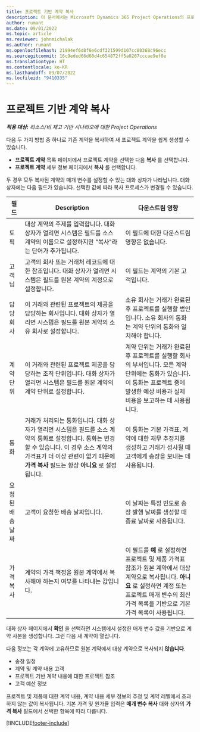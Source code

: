 ```yaml
---
title: 프로젝트 기반 계약 복사
description: 이 문서에서는 Microsoft Dynamics 365 Project Operations의 프로젝트 계약 복사에 대한 정보를 제공합니다.
author: rumant
ms.date: 09/01/2022
ms.topic: article
ms.reviewer: johnmichalak
ms.author: rumant
ms.openlocfilehash: 21994ef6d8f6e6cdf321599d107cc80368c96ecc
ms.sourcegitcommit: 16c9eded66d60d4c654872ff5a0267cccae9ef0e
ms.translationtype: HT
ms.contentlocale: ko-KR
ms.lasthandoff: 09/07/2022
ms.locfileid: "9410335"
---
```

# <a name="copy-project-based-contracts"></a>프로젝트 기반 계약 복사

_**적용 대상:** 리소스/비 재고 기반 시나리오에 대한 Project Operations_

다음 두 가지 방법 중 하나로 기존 계약을 복사하여 새 프로젝트 계약을 쉽게 생성할 수 있습니다.

- **프로젝트 계약** 목록 페이지에서 프로젝트 계약을 선택한 다음 **복사** 를 선택합니다.
- **프로젝트 계약** 세부 정보 페이지에서 **복사** 를 선택합니다.

두 경우 모두 복사된 계약의 매개 변수를 설정할 수 있는 대화 상자가 나타납니다. 대화 상자에는 다음 필드가 있습니다. 선택한 값에 따라 복사 프로세스가 변경될 수 있습니다.

| 필드 | Description | 다운스트림 영향 |
| --- | --- | --- |
| 토픽 | 대상 계약의 주제를 입력합니다. 대화 상자가 열리면 시스템은 필드를 소스 계약의 이름으로 설정하지만 "복사"라는 단어가 추가됩니다. | 이 필드에 대한 다운스트림 영향은 없습니다. |
| 고객 님 | 고객의 회사 또는 거래처 레코드에 대한 참조입니다. 대화 상자가 열리면 시스템은 필드를 원본 계약의 계정으로 설정합니다. | 이 필드는 계약의 기본 고객입니다. |
| 담당 회사 | 이 거래와 관련된 프로젝트의 제공을 담당하는 회사입니다. 대화 상자가 열리면 시스템은 필드를 원본 계약의 소유 회사로 설정합니다. | 소유 회사는 거래가 완료된 후 프로젝트를 실행할 법인입니다. 소유 회사의 통화는 계약 단위의 통화와 일치해야 합니다. |
| 계약 단위 | 이 거래와 관련된 프로젝트 제공을 담당하는 조직 단위입니다. 대화 상자가 열리면 시스템은 필드를 원본 계약의 계약 단위로 설정합니다. | 계약 단위는 거래가 완료된 후 프로젝트를 실행할 회사의 부서입니다. 모든 계약 단위에는 통화가 있습니다. 이 통화는 프로젝트 중에 발생한 예상 비용과 실제 비용을 보고하는 데 사용됩니다. |
| 통화 | 거래가 처리되는 통화입니다. 대화 상자가 열리면 시스템은 필드를 소스 계약의 통화로 설정합니다. 통화는 변경할 수 있습니다. 이 경우 소스 계약의 가격표가 더 이상 관련이 없기 때문에 **가격 복사** 필드는 항상 **아니요** 로 설정됩니다. | 이 통화는 기본 가격표, 계약에 대한 재무 추정치를 생성하고 거래가 성사될 때 고객에게 송장을 보내는 데 사용됩니다. |
| 요청된 배송 날짜 | 고객이 요청한 배송 날짜입니다. | 이 날짜는 특정 빈도로 송장 발행 날짜를 생성할 때 종료 날짜로 사용됩니다. |
| 가격 복사 | 계약의 가격 책정을 원본 계약에서 복사해야 하는지 여부를 나타내는 값입니다. | 이 필드를 **예** 로 설정하면 프로젝트 및 제품 가격표 참조가 원본 계약에서 대상 계약으로 복사됩니다. **아니요** 로 설정하면 계정 또는 프로젝트 매개 변수의 최신 가격 목록을 기반으로 기본 가격 목록이 사용됩니다. |

대화 상자 페이지에서 **확인** 을 선택하면 시스템에서 설정한 매개 변수 값을 기반으로 계약 사본을 생성합니다. 그런 다음 새 계약이 열립니다.

다음 정보는 각 계약에 고유하므로 원본 계약에서 대상 계약으로 복사되지 **않습니다**.

- 송장 일정
- 계약 및 계약 내용 고객
- 프로젝트 기반 계약 내용에 대한 프로젝트 참조
- 고객 예산 정보

프로젝트 및 제품에 대한 계약 내용, 계약 내용 세부 정보의 추정 및 계약 레벨에서 초과하지 않는 값이 복사됩니다. 기본 가격 및 원가율 입력은 **매개 변수 복사** 대화 상자의 **가격 복사** 필드에서 선택한 항목에 따라 다릅니다.

[!INCLUDE[footer-include](../includes/footer-banner.md)]
